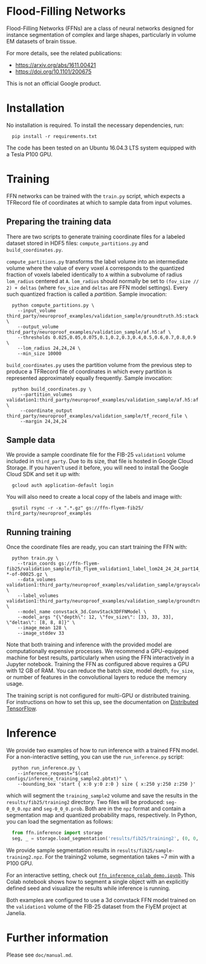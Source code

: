 # Flood-Filling Networks

Flood-Filling Networks (FFNs) are a class of neural networks designed for
instance segmentation of complex and large shapes, particularly in volume
EM datasets of brain tissue.

For more details, see the related publications:

 * https://arxiv.org/abs/1611.00421
 * https://doi.org/10.1101/200675

This is not an official Google product.

# Installation

No installation is required. To install the necessary dependencies, run:

```shell
  pip install -r requirements.txt
```

The code has been tested on an Ubuntu 16.04.3 LTS system equipped with a
Tesla P100 GPU.

# Training

FFN networks can be trained with the `train.py` script, which expects a
TFRecord file of coordinates at which to sample data from input volumes.

## Preparing the training data

There are two scripts to generate training coordinate files for
a labeled dataset stored in HDF5 files: `compute_partitions.py` and
`build_coordinates.py`.

`compute_partitions.py` transforms the label volume into an intermediate
volume where the value of every voxel `A` corresponds to the quantized
fraction of voxels labeled identically to `A` within a subvolume of
radius `lom_radius` centered at `A`. `lom_radius` should normally be
set to `(fov_size // 2) + deltas` (where `fov_size` and `deltas` are
FFN model settings). Every such quantized fraction is called a *partition*.
Sample invocation:

```shell
  python compute_partitions.py \
    --input_volume third_party/neuroproof_examples/validation_sample/groundtruth.h5:stack \
    --output_volume third_party/neuroproof_examples/validation_sample/af.h5:af \
    --thresholds 0.025,0.05,0.075,0.1,0.2,0.3,0.4,0.5,0.6,0.7,0.8,0.9 \
    --lom_radius 24,24,24 \
    --min_size 10000
```

`build_coordinates.py` uses the partition volume from the previous step
to produce a TFRecord file of coordinates in which every partition is
represented approximately equally frequently. Sample invocation:

```shell
  python build_coordinates.py \
     --partition_volumes validation1:third_party/neuroproof_examples/validation_sample/af.h5:af \
     --coordinate_output third_party/neuroproof_examples/validation_sample/tf_record_file \
     --margin 24,24,24
```

## Sample data

We provide a sample coordinate file for the FIB-25 `validation1` volume
included in `third_party`. Due to its size, that file is hosted in
Google Cloud Storage. If you haven't used it before, you will need to
install the Google Cloud SDK and set it up with:

```shell
  gcloud auth application-default login
```

You will also need to create a local copy of the labels and image with:

```shell
  gsutil rsync -r -x ".*.gz" gs://ffn-flyem-fib25/ third_party/neuroproof_examples
```

## Running training

Once the coordinate files are ready, you can start training the FFN with:

```shell
  python train.py \
    --train_coords gs://ffn-flyem-fib25/validation_sample/fib_flyem_validation1_label_lom24_24_24_part14_wbbox_coords-*-of-00025.gz \
    --data_volumes validation1:third_party/neuroproof_examples/validation_sample/grayscale_maps.h5:raw \
    --label_volumes validation1:third_party/neuroproof_examples/validation_sample/groundtruth.h5:stack \
    --model_name convstack_3d.ConvStack3DFFNModel \
    --model_args "{\"depth\": 12, \"fov_size\": [33, 33, 33], \"deltas\": [8, 8, 8]}" \
    --image_mean 128 \
    --image_stddev 33
```

Note that both training and inference with the provided model are
computationally expensive processes. We recommend a GPU-equipped machine
for best results, particularly when using the FFN interactively in a Jupyter
notebook. Training the FFN as configured above requires a GPU with 12 GB of RAM.
You can reduce the batch size, model depth, `fov_size`, or number of features in
the convolutional layers to reduce the memory usage.

The training script is not configured for multi-GPU or distributed training.
For instructions on how to set this up, see the documentation on
[Distributed TensorFlow](https://www.tensorflow.org/deploy/distributed#replicated_training).

# Inference

We provide two examples of how to run inference with a trained FFN model.
For a non-interactive setting, you can use the `run_inference.py` script:

```shell
  python run_inference.py \
    --inference_request="$(cat configs/inference_training_sample2.pbtxt)" \
    --bounding_box 'start { x:0 y:0 z:0 } size { x:250 y:250 z:250 }'
```

which will segment the `training_sample2` volume and save the results in
the `results/fib25/training2` directory. Two files will be produced:
`seg-0_0_0.npz` and `seg-0_0_0.prob`. Both are in the `npz` format and
contain a segmentation map and quantized probability maps, respectively.
In Python, you can load the segmentation as follows:

```python
  from ffn.inference import storage
  seg, _ = storage.load_segmentation('results/fib25/training2', (0, 0, 0))
```

We provide sample segmentation results in `results/fib25/sample-training2.npz`.
For the training2 volume, segmentation takes ~7 min with a P100 GPU.

For an interactive setting, check out
[`ffn_inference_colab_demo.ipynb`](https://colab.sandbox.google.com/github/google/ffn/blob/master/ffn_inference_colab_demo.ipynb).
This Colab notebook shows how to segment a single object with an explicitly defined
seed and visualize the results while inference is running.

Both examples are configured to use a 3d convstack FFN model trained on the
`validation1` volume of the FIB-25 dataset from the FlyEM project at Janelia.

# Further information

Please see `doc/manual.md`.

